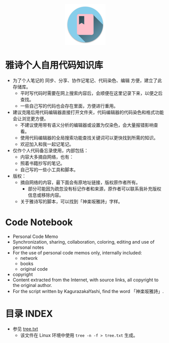 <p align="center"><img src="icon/icon.png" width="128" height="128px"></p>

# 雅诗个人自用代码知识库

- 为了个人笔记的 同步、分享、协作记笔记、代码染色、编辑 方便，建立了此存储库。
  - 平时写代码时需要在网上搜索内容后，会顺便在这里记录下来，以便之后查找。
  - 一些自己写的代码也会存在里面，方便进行重用。
- 建议克隆后用代码编辑器直接打开文件夹，代码编辑器的代码染色和格式功能会让浏览更方便。
  - 不建议使用带有语义分析的编辑器或设置为仅染色，会大量报错影响查看。
  - 使用代码编辑器的全局搜索功能查找关键词可以更快找到所需的知识。
  - 欢迎加入和我一起记笔记。
- 仅作个人代码备忘录使用，内部包括：
  - 内容大多摘自网络，也有：
  - 照着书籍抄写的笔记。
  - 自己写的一些小工具和脚本。
- 版权：
  - 摘自网络的内容，最下面会有原地址链接，版权原作者所有。
    - 部分可能因为疏忽没有标记作者和来源，原作者可以联系我补充版权信息或移除内容。
  - 关于雅诗写的脚本，可以找到「神楽坂雅詩」字样。

# Code Notebook

- Personal Code Memo
- Synchronization, sharing, collaboration, coloring, editing and use of personal notes
- For the use of personal code memos only, internally included:
  - network
  - books
  - original code
- copyright
- Content extracted from the Internet, with source links, all copyright to the original author.
- For the script written by KagurazakaYashi, find the word 「神楽坂雅詩」.

# 目录 INDEX

- 参见 [tree.txt](tree.txt)
  - 该文件在 Linux 环境中使用 `tree -n -f > tree.txt` 生成。